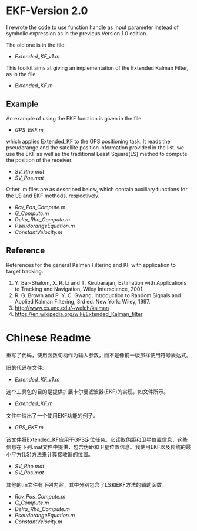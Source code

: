 # EKF-Version 2.0

I rewrote the code to use function handle as input parameter instead of symbolic expression as in the previous Version 1.0 edition.

The old one is in the file:

* *Extended_KF_v1.m*

This toolkit aims at giving an implementation of the Extended Kalman Filter, as in the file:

* *Extended_KF.m*

## Example

An example of using the EKF function is given in the file:

* *GPS_EKF.m*

which applies Extended_KF to the GPS positioning task. It reads the pseudorange and the satellite position information provided in the list. we use the EKF as well as the traditional Least Square(LS) method to compute the position of the receiver.

* *SV_Rho.mat*
* *SV_Pos.mat*

 Other .m files are as described below, which contain auxiliary functions for the LS and EKF methods, respectively.

* *Rcv_Pos_Compute.m*
* *G_Compute.m*
* *Delta_Rho_Compute.m*
* *PseudorangeEquation.m*
* *ConstantVelocity.m*

## Reference

References for the general Kalman Filtering and KF with application to target tracking:

1. Y. Bar-Shalom, X. R. Li and T. Kirubarajan, Estimation with Applications to Tracking and Navigation, Wiley Interscience, 2001.
2. R. G. Brown and P. Y. C. Gwang, Introduction to Random Signals and Applied Kalman Filtering, 3rd ed. New York: Wiley, 1997.
3. http://www.cs.unc.edu/~welch/kalman
4. https://en.wikipedia.org/wiki/Extended_Kalman_filter

# Chinese Readme

重写了代码，使用函数句柄作为输入参数，而不是像前一版那样使用符号表达式。

旧的代码在文件:

* *Extended_KF_v1.m*

这个工具包的目的是提供扩展卡尔曼滤波器(EKF)的实现，如文件所示。

* *Extended_KF.m*

文件中给出了一个使用EKF功能的例子。

* *GPS_EKF.m*

该文件将Extended_KF应用于GPS定位任务。它读取伪距和卫星位置信息，这些信息在下列.mat文件中提供，包含伪距和卫星位置信息。我使用EKF以及传统的最小平方(LS)方法来计算接收器的位置。

* *SV_Rho.mat*
* *SV_Pos.mat*

其他的.m文件有下列内容，其中分别包含了LS和EKF方法的辅助函数。

* *Rcv_Pos_Compute.m*
* *G_Compute.m*
* *Delta_Rho_Compute.m*
* *PseudorangeEquation.m*
* *ConstantVelocity.m*
